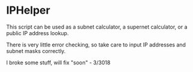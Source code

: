 # IPHelper

This script can be used as a subnet calculator, a supernet calculator, or a public IP address lookup.

There is very little error checking, so take care to input IP addresses and subnet masks correctly.


I broke some stuff, will fix "soon" - 3/3018
